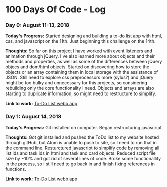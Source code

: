 # 100 Days Of Code - Log

### Day 0: August 11-13, 2018

**Today's Progress:** Started designing and building a to-do list app with html, css, and javascript on the 11th. Just beginning this challenge on the 14th.

**Thoughts:** So far on this project I have worked with event listeners and animation through jQuery. I've also learned more about objects and their methods and properties, as well as some of the differences between jQuery objecs and dom/html objects. Started on discovering how to store the objects or an array containing them in local storage with the assistance of JSON. Still need to explore css preprocessors more (sylus?) and jQuery might be too bulky and unnecessary for this projects, so considering rebuilding only the core functionality I need. Objects and arrays are also starting to duplicate information, so might need to restructure to simplify.

**Link to work:** [To-Do List webb app](http://home.nickgazzillo.com/ToDoList)

### Day 1: August 14, 2018

**Today's Progress:** Git installed on computer. Began restructuring javascript

**Thoughts:** Got git installed and pushed the ToDo list to my website hosted through gitHub, but Atom is unable to push to site, so I need to run that in the command line. Resturctured javascript to simplify code by removing all list ids and task ids in html and task and card objects. Reduced script file size by ~10% and got rid of several lines of code. Broke some functionallity in the process, so I still need to go back in and finish fixing references in functions.

**Link to work:** [To-Do List webb app](http://www.nickgazzillo.com/ToDoList)
